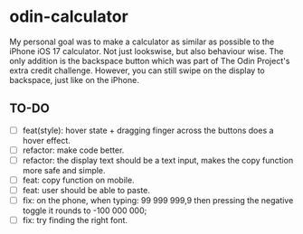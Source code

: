 # odin-calculator

My personal goal was to make a calculator as similar as possible to the iPhone iOS 17 calculator. Not just lookswise, but also behaviour wise. The only addition is the backspace button which was part of The Odin Project's extra credit challenge. However, you can still swipe on the display to backspace, just like on the iPhone.

## TO-DO

- [ ] feat(style): hover state + dragging finger across the buttons does a hover effect.
- [ ] refactor: make code better.
- [ ] refactor: the display text should be a text input, makes the copy function more safe and simple.
- [ ] feat: copy function on mobile.
- [ ] feat: user should be able to paste.
- [ ] fix: on the phone, when typing: 99 999 999,9 then pressing the negative toggle it rounds to -100 000 000;
- [ ] fix: try finding the right font.
